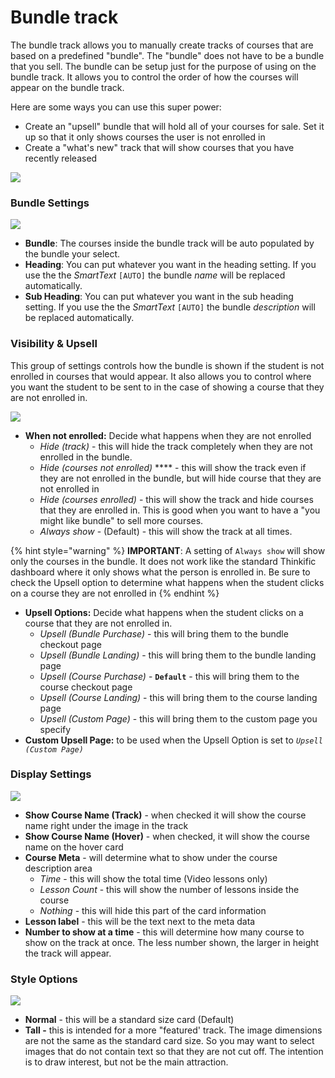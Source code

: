 # Bundle track

The bundle track allows you to manually create tracks of courses that are based on a predefined "bundle". The "bundle" does not have to be a bundle that you sell. The bundle can be setup just for the purpose of using on the bundle track. It allows you to control the order of how the courses will appear on the bundle track.

Here are some ways you can use this super power:

* Create an "upsell" bundle that will hold all of your courses for sale. Set it up so that it only shows courses the user is not enrolled in
* Create a "what's new" track that will show courses that you have recently released

![](<../.gitbook/assets/Screen Shot 2021-05-04 at 8.54.40 PM.png>)

### Bundle Settings

![](<../.gitbook/assets/Screen Shot 2021-05-04 at 8.55.24 PM.png>)

* **Bundle**: The courses inside the bundle track will be auto populated by the bundle your select.&#x20;
* **Heading**: You can put whatever you want in the heading setting. If you use the the _SmartText_ `[AUTO]` the bundle _name_ will be replaced automatically.
* **Sub Heading**: You can put whatever you want in the sub heading setting. If you use the the _SmartText_ `[AUTO]` the bundle _description_ will be replaced automatically.

### Visibility & Upsell

This group of settings controls how the bundle is shown if the student is not enrolled in courses that would appear. It also allows you to control where you want the student to be sent to in the case of showing a course that they are not enrolled in.

![](<../.gitbook/assets/Screen Shot 2021-05-04 at 9.09.48 PM.png>)

* **When not enrolled:** Decide what happens when they are not enrolled
  * _Hide (track)_ - this will hide the track completely when they are not enrolled in the bundle.&#x20;
  * _Hide (courses not enrolled)_ **** - this will show the track even if they are not enrolled in the bundle, but will hide course that they are not enrolled in
  * _Hide (courses enrolled)_ - this will show the track and hide courses that they are enrolled in. This is good when you want to have a "you might like bundle" to sell more courses.
  * _Always show_ - (Default) - this will show the track at all times.&#x20;

{% hint style="warning" %}
**IMPORTANT**: A setting of `Always show` will show only the courses in the bundle. It does not work like the standard Thinkific dashboard where it only shows what the person is enrolled in. Be sure to check the Upsell option to determine what happens when the student clicks on a course they are not enrolled in
{% endhint %}

* **Upsell Options:** Decide what happens when the student clicks on a course that they are not enrolled in.
  * _Upsell (Bundle Purchase)_ - this will bring them to the bundle checkout page
  * _Upsell (Bundle Landing)_ - this will bring them to the bundle landing page
  * _Upsell (Course Purchase)_ - **`Default`** - this will bring them to the course checkout page
  * _Upsell (Course Landing)_ - this will bring them to the course landing page
  * _Upsell (Custom Page)_ - this will bring them to the custom page you specify&#x20;
* **Custom Upsell Page:** to be used when the Upsell Option is set to _`Upsell (Custom Page)`_

### Display Settings

![](<../.gitbook/assets/Screen Shot 2021-05-04 at 9.15.50 PM.png>)

* **Show Course Name (Track)** - when checked it will show the course name right under the image in the track
* **Show Course Name (Hover)** - when checked, it will show the course name on the hover card
* **Course Meta** - will determine what to show under the course description area
  * _Time_ - this will show the total time (Video lessons only)
  * _Lesson Count_ - this will show the number of lessons inside the course
  * _Nothing_ - this will hide this part of the card information
* **Lesson label** - this will be the text next to the meta data
* **Number to show at a time** - this will determine how many course to show on the track at once. The less number shown, the larger in height the track will appear.

### Style Options

![](<../.gitbook/assets/Screen Shot 2021-05-04 at 9.21.56 PM.png>)

* **Normal** - this will be a standard size card (Default)
* **Tall -** this is intended for a more "featured' track. The image dimensions are not the same as the standard card size. So you may want to select images that do not contain text so that they are not cut off. The intention is to draw interest, but not be the main attraction.

